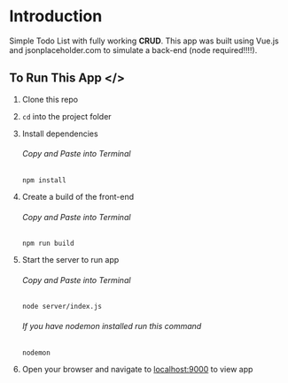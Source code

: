 # Introduction

Simple Todo List with fully working **CRUD**. This app was built using Vue.js and jsonplaceholder.com to simulate a back-end (node required!!!!).

## To Run This App </>

1. Clone this repo
2. `cd` into the project folder
3. Install dependencies

   ###### Copy and Paste into Terminal

   `npm install`

4. Create a build of the front-end

   ###### Copy and Paste into Terminal

   `npm run build`

5. Start the server to run app

   ###### Copy and Paste into Terminal

   `node server/index.js`

   ###### If you have nodemon installed run this command

   `nodemon`

6. Open your browser and navigate to [localhost:9000](http://localhost:9000) to view app
